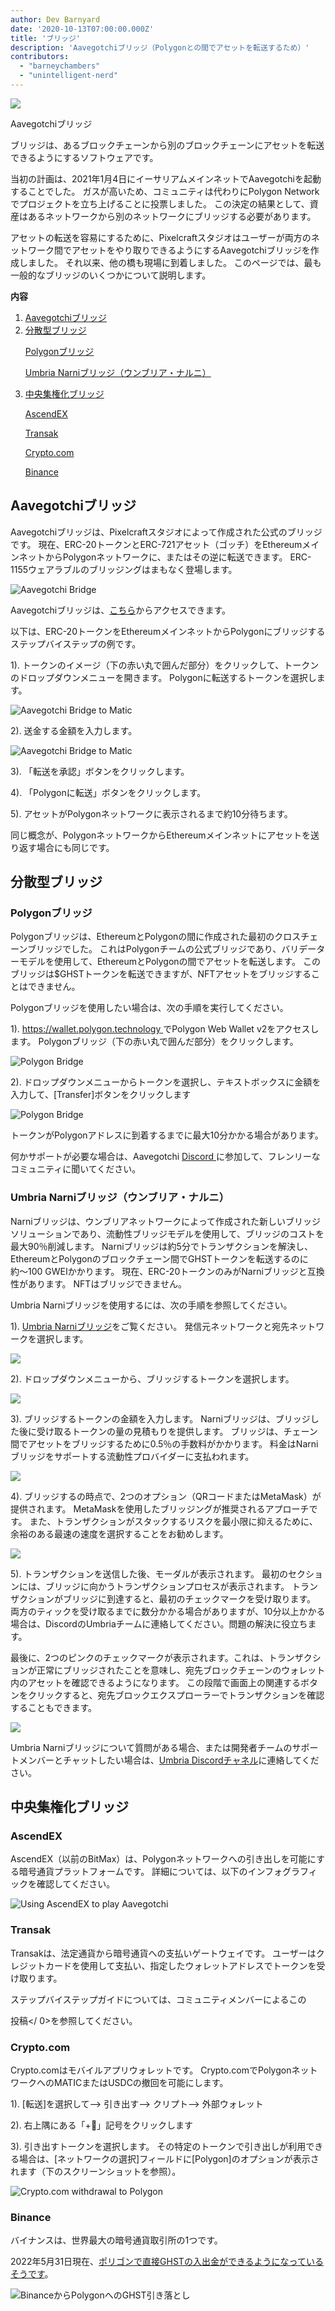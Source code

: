 ```yaml
---
author: Dev Barnyard
date: '2020-10-13T07:00:00.000Z'
title: 'ブリッジ'
description: 'Aavegotchiブリッジ（Polygonとの間でアセットを転送するため）'
contributors:
  - "barneychambers"
  - "unintelligent-nerd"
---
```


<div class="headerImageContainer">
<img class="headerImage" src="/bridge/aavegotchi-bridge.gif">
<p class="headerImageText">Aavegotchiブリッジ</p>
</div>

ブリッジは、あるブロックチェーンから別のブロックチェーンにアセットを転送できるようにするソフトウェアです。

当初の計画は、2021年1月4日にイーサリアムメインネットでAavegotchiを起動することでした。 ガスが高いため、コミュニティは代わりにPolygon Networkでプロジェクトを立ち上げることに投票しました。 この決定の結果として、資産はあるネットワークから別のネットワークにブリッジする必要があります。

アセットの転送を容易にするために、Pixelcraftスタジオはユーザーが両方のネットワーク間でアセットをやり取りできるようにするAavegotchiブリッジを作成しました。 それ以来、他の橋も現場に到着しました。 このページでは、最も一般的なブリッジのいくつかについて説明します。

<div class="contentsBox">

**内容**

<ol>
<li><a href=#aavegotchi-bridge>Aavegotchiブリッジ</a></li>
<li><a href=#decentralized-bridges>分散型ブリッジ</a></li>
<p><a href=#polygon-bridge>Polygonブリッジ</a></p>
<p><a href=#umbria-narni-bridge>Umbria Narniブリッジ（ウンブリア・ナルニ）</a></p>
<li><a href=#centralized-bridges>中央集権化ブリッジ</a></li>
<p><a href=#ascendex>AscendEX</a></p>
<p><a href=#transak>Transak</a></p>
<p><a href=#crypto-com>Crypto.com</a></p>
<p><a href=#binance>Binance</a></p>
</ol>

</div>

## Aavegotchiブリッジ

Aavegotchiブリッジは、Pixelcraftスタジオによって作成された公式のブリッジです。 現在、ERC-20トークンとERC-721アセット（ゴッチ）をEthereumメインネットからPolygonネットワークに、またはその逆に転送できます。 ERC-1155ウェアラブルのブリッジングはまもなく登場します。

<img class="bodyImage" src="/bridge/aavegotchi-bridge.png" alt="Aavegotchi Bridge" />

Aavegotchiブリッジは、[こちら](https://aavegotchi.com/bridge)からアクセスできます。

以下は、ERC-20トークンをEthereumメインネットからPolygonにブリッジするステップバイステップの例です。

1). トークンのイメージ（下の赤い丸で囲んだ部分）をクリックして、トークンのドロップダウンメニューを開きます。 Polygonに転送するトークンを選択します。

<img class = "bodyImage" src = "/bridge/select-atoken-to-convert.png" alt = "Aavegotchi Bridge to Matic" />

2). 送金する金額を入力します。

<img class = "bodyImage" src = "/bridge/amount-to-transfer-to-matic.png" alt = "Aavegotchi Bridge to Matic" />

3). 「転送を承認」ボタンをクリックします。

4). 「Polygonに転送」ボタンをクリックします。

5). アセットがPolygonネットワークに表示されるまで約10分待ちます。

同じ概念が、PolygonネットワークからEthereumメインネットにアセットを送り返す場合にも同じです。

## 分散型ブリッジ

### Polygonブリッジ
Polygonブリッジは、EthereumとPolygonの間に作成された最初のクロスチェーンブリッジでした。 これはPolygonチームの公式ブリッジであり、バリデーターモデルを使用して、EthereumとPolygonの間でアセットを転送します。 このブリッジは$GHSTトークンを転送できますが、NFTアセットをブリッジすることはできません。

Polygonブリッジを使用したい場合は、次の手順を実行してください。

1). [ https://wallet.polygon.technology ](https://wallet.polygon.technology)でPolygon Web Wallet v2をアクセスします。 Polygonブリッジ（下の赤い丸で囲んだ部分）をクリックします。

<img class="bodyImage" src="/bridge/polygon-bridge-frontpage.png" alt="Polygon Bridge" />

2). ドロップダウンメニューからトークンを選択し、テキストボックスに金額を入力して、[Transfer]ボタンをクリックします

<img class="bodyImage" src="/bridge/polygon-bridge.png" alt="Polygon Bridge" />

トークンがPolygonアドレスに到着するまでに最大10分かかる場合があります。

何かサポートが必要な場合は、Aavegotchi [ Discord ](https://discord.com/invite/rttCTkZ)に参加して、フレンリーなコミュニティに聞いてください。

### Umbria Narniブリッジ（ウンブリア・ナルニ）
Narniブリッジは、ウンブリアネットワークによって作成された新しいブリッジソリューションであり、流動性ブリッジモデルを使用して、ブリッジのコストを最大90％削減します。 Narniブリッジは約5分でトランザクションを解決し、EthereumとPolygonのブロックチェーン間でGHSTトークンを転送するのに約〜100 GWEIかかります。 現在、ERC-20トークンのみがNarniブリッジと互換性があります。 NFTはブリッジできません。

Umbria Narniブリッジを使用するには、次の手順を参照してください。

1). [Umbria Narniブリッジ](https://bridge.umbria.network/bridge)をご覧ください。 発信元ネットワークと宛先ネットワークを選択します。

<img class="bodyImage" src='/bridge/umbria-network-selection.png' />

2). ドロップダウンメニューから、ブリッジするトークンを選択します。

<img class="bodyImage" src='/bridge/umbria-token-selection.png' />

3). ブリッジするトークンの金額を入力します。 Narniブリッジは、ブリッジした後に受け取るトークンの量の見積もりを提供します。 ブリッジは、チェーン間でアセットをブリッジするために0.5％の手数料がかかります。 料金はNarniブリッジをサポートする流動性プロバイダーに支払われます。

<img class="bodyImage" src='/bridge/umbria-fee-estimation.png' />

4). ブリッジするの時点で、2つのオプション（QRコードまたはMetaMask）が提供されます。 MetaMaskを使用したブリッジングが推奨されるアプローチです。 また、トランザクションがスタックするリスクを最小限に抑えるために、余裕のある最速の速度を選択することをお勧めします。

<img class="bodyImage" src='/bridge/umbria-confirming-transaction.png' />

5). トランザクションを送信した後、モーダルが表示されます。 最初のセクションには、ブリッジに向かうトランザクションプロセスが表示されます。 トランザクションがブリッジに到達すると、最初のチェックマークを受け取ります。 両方のティックを受け取るまでに数分かかる場合がありますが、10分以上かかる場合は、DiscordのUmbriaチームに連絡してください。問題の解決に役立ちます。

最後に、2つのピンクのチェックマークが表示されます。これは、トランザクションが正常にブリッジされたことを意味し、宛先ブロックチェーンのウォレット内のアセットを確認できるようになります。 この段階で画面上の関連するボタンをクリックすると、宛先ブロックエクスプローラーでトランザクションを確認することもできます。

<img class="bodyImage" src='/bridge/umbria-confirmation.png' />

Umbria Narniブリッジについて質問がある場合、または開発者チームのサポートメンバーとチャットしたい場合は、[Umbria Discordチャネル](https://discord.gg/8Ms7Cr4)に連絡してください。

## 中央集権化ブリッジ

### AscendEX

AscendEX（以前のBitMax）は、Polygonネットワークへの引き出しを可能にする暗号通貨プラットフォームです。 詳細については、以下のインフォグラフィックを確認してください。

<img class = "bodyImage" src = "/bridge/Using_AscendEX_and_play_Aavegotchi.jpg" alt = "Using AscendEX to play Aavegotchi" />

### Transak

Transakは、法定通貨から暗号通貨への支払いゲートウェイです。 ユーザーはクレジットカードを使用して支払い、指定したウォレットアドレスでトークンを受け取ります。

ステップバイステップガイドについては、コミュニティメンバーによるこの

投稿</ 0>を参照してください。</p> 



### Crypto.com

Crypto.comはモバイルアプリウォレットです。 Crypto.comでPolygonネットワークへのMATICまたはUSDCの撤回を可能にします。

1). [転送]を選択して--> 引き出す--> クリプト--> 外部ウォレット

2). 右上隅にある「+」記号をクリックします

3). 引き出すトークンを選択します。 その特定のトークンで引き出しが利用できる場合は、[ネットワークの選択]フィールドに[Polygon]のオプションが表示されます（下のスクリーンショットを参照）。

<img class="bodyImage" src="/bridge/cryptocom-withdrawal.png" alt="Crypto.com withdrawal to Polygon" />



### Binance

バイナンスは、世界最大の暗号通貨取引所の1つです。

2022年5月31日現在、[ポリゴンで直接GHSTの入出金ができるようになっているそうです](https://blog.aavegotchi.com/binance-enables-ghst-deposits-and-withdrawals-on-polygon/)。

<img class="bodyImage" src="/bridge/ghst-withdrawal-from-binance-to-polygon.png" alt="BinanceからPolygonへのGHST引き落とし" />